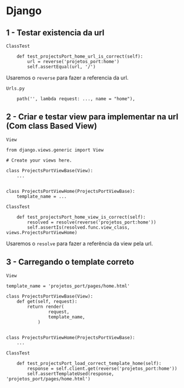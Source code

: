 # Django

## 1 - Testar existencia da url
`ClassTest`
```
    def test_projectsPort_home_url_is_correct(self):
        url = reverse('projetos_port:home')
        self.assertEqual(url, '/')
```
Usaremos o `reverse` para fazer a referencia da url.


`Urls.py`
```
    path('', lambda request: ..., name = "home"),
```

## 2 - Criar e testar view para implementar na url (Com class Based View)
`View`
```
from django.views.generic import View

# Create your views here.

class ProjectsPortViewBase(View):
    ...


class ProjectsPortViewHome(ProjectsPortViewBase):
    template_name = ...
```


`ClassTest`
```
    def test_projectsPort_home_view_is_correct(self):
        resolved = resolve(reverse('projetos_port:home'))
        self.assertIs(resolved.func.view_class, views.ProjectsPortViewHome)
```

Usaremos o `resolve` para fazer a referência da view pela url.

## 3 - Carregando o template correto
`View`
```
template_name = 'projetos_port/pages/home.html'

class ProjectsPortViewBase(View):
    def get(self, request):
        return render(
                request,
                template_name,
            )


class ProjectsPortViewHome(ProjectsPortViewBase):
    ...   
```

`ClassTest`
```
    def test_projectsPort_load_correct_template_home(self):
        response = self.client.get(reverse('projetos_port:home'))
        self.assertTemplateUsed(response, 'projetos_port/pages/home.html')
```
